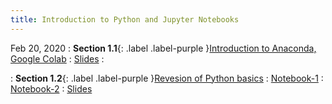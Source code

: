 ```yaml
---
title: Introduction to Python and Jupyter Notebooks
---
```


Feb 20, 2020
: **Section 1.1**{: .label .label-purple }[Introduction to Anaconda, Google Colab]()
: [Slides](#)
: 

: **Section 1.2**{: .label .label-purple }[Revesion of Python basics]()
: [Notebook-1](https://colab.research.google.com/github/explore-ml-iemk/Tutorials-Repo/blob/master/Python%20Tutorial/Python101_Intro_to_Python.ipynb)
: [Notebook-2](https://colab.research.google.com/github/explore-ml-iemk/Tutorials-Repo/blob/master/Python%20Tutorial/Python101_String_and_Regex.ipynb)
: [Slides](https://github.com/explore-ml-iemk/Tutorials-Repo/blob/master/Python%20Tutorial/Introduction%20to%20Python.pdf)
